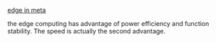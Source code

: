 [edge in meta](https://ai.meta.com/research/publications/machine-learning-at-facebook-understanding-inference-at-the-edge/)  
  
the edge computing has advantage of power efficiency and function stability. The speed is actually the second advantage.